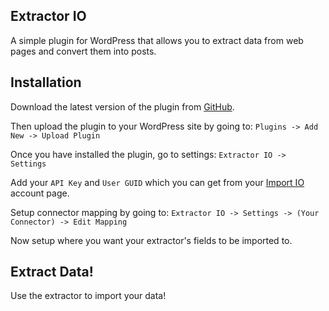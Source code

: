 ## Extractor IO
A simple plugin for WordPress that allows you to extract data from web pages and convert them into posts.

## Installation
Download the latest version of the plugin from [GitHub](https://github.com/NialtoServices/Extractor-IO/archive/master.zip).

Then upload the plugin to your WordPress site by going to: `Plugins -> Add New -> Upload Plugin`

Once you have installed the plugin, go to settings: `Extractor IO -> Settings`

Add your `API Key` and `User GUID` which you can get from your [Import IO](https://import.io) account page.

Setup connector mapping by going to: `Extractor IO -> Settings -> (Your Connector) -> Edit Mapping`

Now setup where you want your extractor's fields to be imported to.

## Extract Data!
Use the extractor to import your data!
